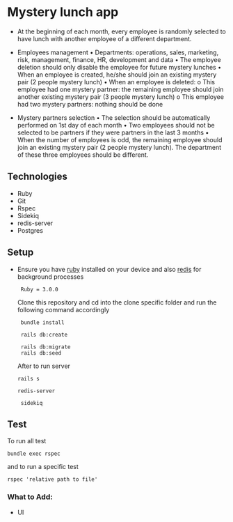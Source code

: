 # Mystery lunch app

- At the beginning of each month, every employee is randomly selected to have lunch with another employee of a different department.

- Employees management
  • Departments: operations, sales, marketing, risk, management, finance, HR, development and data
  • The employee deletion should only disable the employee for future mystery lunches
  • When an employee is created, he/she should join an existing mystery pair (2 people mystery lunch)
  • When an employee is deleted:
      o This employee had one mystery partner: the remaining employee should join
      another existing mystery pair (3 people mystery lunch)
      o This employee had two mystery partners: nothing should be done

- Mystery partners selection
  • The selection should be automatically performed on 1st day of each month
  • Two employees should not be selected to be partners if they were partners in the last 3 months
  • When the number of employees is odd, the remaining employee should join an existing mystery pair (2 people mystery lunch). The department of these three employees should be different.

## Technologies
  * Ruby
  * Git
  * Rspec
  * Sidekiq
  * redis-server
  * Postgres

## Setup
- Ensure you have [ruby](https://rvm.io/rvm/install) installed on your device and also [redis](https://phoenixnap.com/kb/install-redis-on-mac) for background processes

  ```
   Ruby = 3.0.0
  ```

  Clone this repository and cd into the clone specific folder and run the following command 
  accordingly

  ```
   bundle install
  ```

  ```
   rails db:create 
  ```

  ```
   rails db:migrate
   rails db:seed
  ```

  After to run server

  ```
  rails s
  ```

  ```
  redis-server
  ```

  ```
   sidekiq
  ```

## Test 
To run all test
```
bundle exec rspec 
```

and to run a specific test 
 ```
 rspec 'relative path to file'
 ```

### What to Add:

- UI
